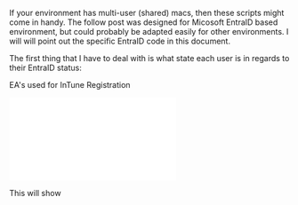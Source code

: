If your environment has multi-user (shared) macs, then these scripts might come in handy. 
The follow post was designed for Micosoft EntraID based environment, but could probably be adapted easily for other environments.  I will will point out the specific EntraID code in this document.

The first thing that I have to deal with is what state each user is in regards to their EntraID status:

EA's used for InTune Registration

![](/JAMF-Pro-EAs/InTune%20Registration%20Status.sh)

This will show 